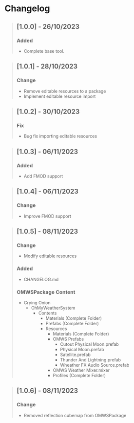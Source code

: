 # Changelog

> ## [1.0.0] - 26/10/2023
> ### Added
> - Complete base tool.

> ## [1.0.1] - 28/10/2023
> ### Change
> - Remove editable resources to a package
> - Implement editable resource import

> ## [1.0.2] - 30/10/2023
> ### Fix
> - Bug fix importing editable resources

> ## [1.0.3] - 06/11/2023
> ### Added
> - Add FMOD support

> ## [1.0.4] - 06/11/2023
> ### Change
> - Improve FMOD support

> ## [1.0.5] - 08/11/2023
> ### Change
> - Modify editable resources
> 
> ### Added
> - CHANGELOG.md
>
> ### OMWSPackage Content
> - Crying Onion
>   - OhMyWeatherSystem
>     - Contents
>       - Materials (Complete Folder)
>       - Prefabs (Complete Folder)
>       - Resources
>         - Materials (Complete Folder)
>         - OMWS Prefabs
>           - Cutout Physical Moon.prefab
>           - Physical Moon.prefab
>           - Satellite.prefab
>           - Thunder And Lightning.prefab
>           - Wheather FX Audio Source.prefab
>         - OMWS Weather Mixer.mixer
>         - Profiles (Complete Folder)

> ## [1.0.6] - 08/11/2023
> ### Change
> - Removed reflection cubemap from OMWSPackage